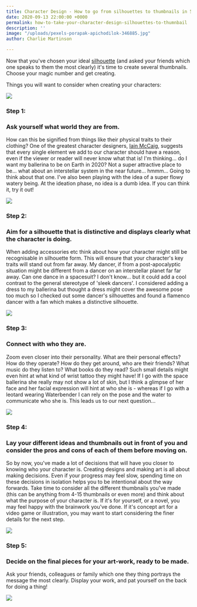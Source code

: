 ```yaml
---
title: Character Design - How to go from silhouettes to thumbnails in 5 steps
date: 2020-09-13 22:00:00 +0000
permalink: how-to-take-your-character-design-silhouettes-to-thumnbail
description: ''
image: "/uploads/pexels-porapak-apichodilok-346885.jpg"
author: Charlie Martinson

---
```

Now that you've chosen your ideal [silhouette](https://justsketch.me/character-posing-silhouettes "silhouette") (and asked your friends which one speaks to them the most clearly) it's time to create several thumbnails. Choose your magic number and get creating. 

Things you will want to consider when creating your characters:

![](/uploads/pexels-porapak-apichodilok-346885.jpg)

### **Step 1:**

### Ask yourself what world they are from.

How can this be signified from things like their physical traits to their clothing? One of the greatest character designers, [Iain McCaig](https://www.artstation.com/imccaig "Ian McCraig"), suggests that every single element we add to our character should have a reason, even if the viewer or reader will never know what that is! I'm thinking... do I want my ballerina to be on Earth in 2020? Not a super attractive place to be... what about an interstellar system in the near future... hmmm... Going to think about that one. I've also been playing with the idea of a super flowy watery being. At the ideation phase, no idea is a dumb idea. If you can think it, try it out!

![](/uploads/pexels-fabio-marciano-2702960.jpg)

### Step 2:

### Aim for a silhouette that is distinctive and displays clearly what the character is doing.

When adding accessories etc think about how your character might still be recognisable in silhouette form. This will ensure that your character's key traits will stand out from far away. My dancer, if from a post-apocalyptic situation might be different from a dancer on an interstellar planet far far away. Can one dance in a spacesuit? I don't know... but it could add a cool contrast to the general stereotype of 'sleek dancers'. I considered adding a dress to my ballerina but thought a dress might cover the awesome pose too much so I checked out some dancer's silhouettes and found a flamenco dancer with a fan which makes a distinctive silhouette.

![](/uploads/screenshot-2020-09-11-at-09-15-39.png)

### **Step 3:**

### **Connect with who they are.**

Zoom even closer into their personality. What are their personal effects? How do they operate? How do they get around, who are their friends? What music do they listen to? What books do they read? Such small details might even hint at what kind of wrist tattoo they might have! If I go with the space ballerina she really may not show a lot of skin, but I think a glimpse of her face and her facial expression will hint at who she is - whereas if I go with a leotard wearing Waterbender I can rely on the pose and the water to communicate who she is. This leads us to our next question...

![](/uploads/pexels-kaboompics-com-6224.jpg)

### **Step 4:**

### **Lay your different ideas and thumbnails out in front of you and consider the pros and cons of each of them before moving on.**

So by now, you've made a lot of decisions that will have you closer to knowing who your character is. Creating designs and making art is all about making decisions. Even if your progress may feel slow, spending time on these decisions in isolation helps you to be intentional about the way forwards. Take time to consider all the different thumbnails you've made (this can be anything from 4-15 thumbnails or even more) and think about what the purpose of your character is. If it's for yourself, or a novel, you may feel happy with the brainwork you've done. If it's concept art for a video game or illustration, you may want to start considering the finer details for the next step.

![](/uploads/untitled-artwork_-8.jpg)

### Step 5:

### **Decide on the final pieces for your art-work, ready to be made.**

Ask your friends, colleagues or family which one they thing portrays the message the most clearly. Display your work, and pat yourself on the back for doing a thing!

![](https://media.tenor.com/images/4397bcc0449b250ecfae307a7126bf9a/tenor.gif)